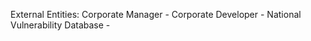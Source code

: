 External Entities:
  Corporate Manager - 
  Corporate Developer - 
  National Vulnerability Database - 
